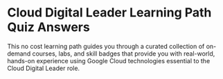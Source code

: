 # Cloud Digital Leader Learning Path Quiz Answers
 This no cost learning path guides you through a curated collection of on-demand courses, labs, and skill badges that provide you with real-world, hands-on experience using Google Cloud technologies essential to the Cloud Digital Leader role.
